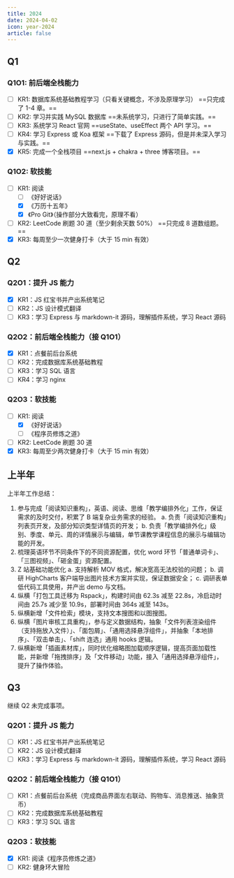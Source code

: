 ```yaml
---
title: 2024
date: 2024-04-02
icon: year-2024
article: false
---
```


## Q1

### Q1O1: 前后端全栈能力

- [ ] KR1: 数据库系统基础教程学习（只看关键概念，不涉及原理学习） ==只完成了 1-4 章。==
- [ ] KR2: 学习并实践 MySQL 数据库 ==未系统学习，只进行了简单实践。==
- [ ] KR3: 系统学习 React 官网 ==useState、useEffect 两个 API 学习。==
- [ ] KR4: 学习 Express 或 Koa 框架 ==下载了 Express 源码，但是并未深入学习与实践。==
- [x] KR5: 完成一个全栈项目 ==next.js + chakra + three 博客项目。==

### Q1O2: 软技能

- [ ] KR1: 阅读
  - [ ] 《好好说话》
  - [x] 《万历十五年》
  - [x] 《Pro Git》（操作部分大致看完，原理不看）
- [ ] KR2: LeetCode 刷题 30 道（至少剩余天数 50%） ==只完成 8 道数组题。==
- [x] KR3: 每周至少一次健身打卡（大于 15 min 有效）

## Q2

### Q2O1：提升 JS 能力

- [x] KR1：JS 红宝书并产出系统笔记
- [ ] KR2：JS 设计模式翻译
- [ ] KR3：学习 Express 与 markdown-it 源码，理解插件系统，学习 React 源码

### Q2O2：前后端全栈能力（接 Q1O1）

- [x] KR1：点餐前后台系统
- [ ] KR2：完成数据库系统基础教程
- [ ] KR3：学习 SQL 语言
- [ ] KR4：学习 nginx

### Q2O3：软技能

- [ ] KR1: 阅读
  - [x] 《好好说话》
  - [ ] 《程序员修炼之道》
- [ ] KR2: LeetCode 刷题 30 道
- [x] KR3: 每周至少两次健身打卡（大于 15 min 有效）

## 上半年

上半年工作总结：

1. 参与完成「阅读知识重构」，英语、阅读、思维「教学编排外化」工作，保证需求的及时交付，积累了 B 端复杂业务需求的经验。
   a. 负责「阅读知识重构」列表页开发，及部分知识类型详情页的开发；
   b. 负责「教学编排外化」级别、季度、单元、周的详情展示与编辑，单节课教学课程信息的展示与编辑功能的开发。
2. 梳理英语环节不同条件下的不同资源配置，优化 word 环节「普通单词卡」、「三图视频」、「砸金蛋」资源配置。
3. Z 站基础功能优化
   a. 支持解析 MOV 格式，解决宽高无法校验的问题；
   b. 调研 HighCharts 客户端导出图片技术方案并实现，保证数据安全；
   c. 调研表单低代码工具使用，并产出 demo 与文档。
4. 纵横「打包工具迁移为 Rspack」，构建时间由 62.3s 减至 22.8s，冷启动时间由 25.7s 减少至 10.9s，部署时间由 364s 减至 143s。
5. 纵横新增「文件检索」模块，支持文本搜图和以图搜图。
6. 纵横「图片审核工具重构」，参与定义数据结构，抽象「文件列表渲染组件（支持拖放入文件）」、「面包屑」、「通用选择悬浮组件」，并抽象「本地排序」、「双击单击」、「shift 连选」通用 hooks 逻辑。
7. 纵横新增「插画素材库」，同时优化缩略图加载顺序逻辑，提高页面加载性能，并新增「拖拽排序」及「文件移动」功能，接入「通用选择悬浮组件」，提升了操作体验。

## Q3

继续 Q2 未完成事项。

### Q2O1：提升 JS 能力

- [ ] KR1：JS 红宝书并产出系统笔记
- [ ] KR2：JS 设计模式翻译
- [ ] KR3：学习 Express 与 markdown-it 源码，理解插件系统，学习 React 源码

### Q2O2：前后端全栈能力（接 Q1O1）

- [ ] KR1：点餐前后台系统（完成商品界面左右联动、购物车、消息推送、抽象货币）
- [ ] KR2：完成数据库系统基础教程
- [ ] KR3：学习 SQL 语言

### Q2O3：软技能

- [x] KR1: 阅读《程序员修炼之道》
- [ ] KR2: 健身环大冒险
